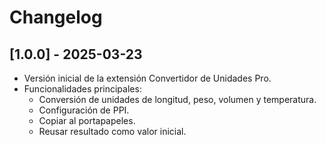 # Changelog

## [1.0.0] - 2025-03-23

*   Versión inicial de la extensión Convertidor de Unidades Pro.
*   Funcionalidades principales:
    *   Conversión de unidades de longitud, peso, volumen y temperatura.
    *   Configuración de PPI.
    *   Copiar al portapapeles.
    *   Reusar resultado como valor inicial.

<!--  Versiones futuras -->
<!--
## [1.1.0] - 2023-11-15
*   Añadida la funcionalidad X.
*   Corregido el error Y.

## [1.0.1] - 2023-10-28
*   Pequeña corrección en la interfaz.
-->